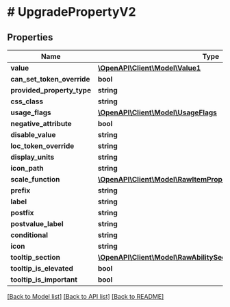 # # UpgradePropertyV2

## Properties

Name | Type | Description | Notes
------------ | ------------- | ------------- | -------------
**value** | [**\OpenAPI\Client\Model\Value1**](Value1.md) |  | [optional]
**can_set_token_override** | **bool** |  | [optional]
**provided_property_type** | **string** |  | [optional]
**css_class** | **string** |  | [optional]
**usage_flags** | [**\OpenAPI\Client\Model\UsageFlags**](UsageFlags.md) |  | [optional]
**negative_attribute** | **bool** |  | [optional]
**disable_value** | **string** |  | [optional]
**loc_token_override** | **string** |  | [optional]
**display_units** | **string** |  | [optional]
**icon_path** | **string** |  | [optional]
**scale_function** | [**\OpenAPI\Client\Model\RawItemPropertyScaleFunctionSubclassV2**](RawItemPropertyScaleFunctionSubclassV2.md) |  | [optional]
**prefix** | **string** |  | [optional]
**label** | **string** |  | [optional]
**postfix** | **string** |  | [optional]
**postvalue_label** | **string** |  | [optional]
**conditional** | **string** |  | [optional]
**icon** | **string** |  | [optional]
**tooltip_section** | [**\OpenAPI\Client\Model\RawAbilitySectionTypeV2**](RawAbilitySectionTypeV2.md) |  | [optional]
**tooltip_is_elevated** | **bool** |  | [optional]
**tooltip_is_important** | **bool** |  | [optional]

[[Back to Model list]](../../README.md#models) [[Back to API list]](../../README.md#endpoints) [[Back to README]](../../README.md)
